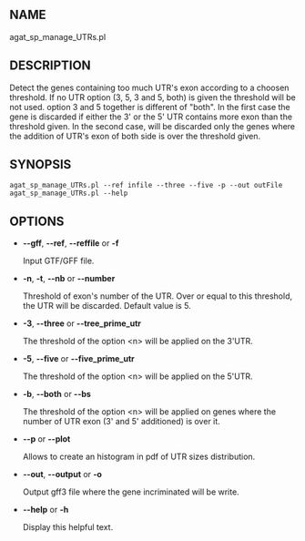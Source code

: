 ## NAME

agat\_sp\_manage\_UTRs.pl

## DESCRIPTION

Detect the genes containing too much UTR's exon according to a choosen threshold.
If no UTR option (3, 5, 3 and 5, both) is given the threshold will be not used.
option 3 and 5 together is different of "both". In the first case the gene is discarded if either the 3' or the 5' UTR contains more exon than the threshold given.
In the second case, will be discarded only the genes where the addition of UTR's exon of both side is over the threshold given.

## SYNOPSIS

```
agat_sp_manage_UTRs.pl --ref infile --three --five -p --out outFile
agat_sp_manage_UTRs.pl --help
```

## OPTIONS

- **--gff**, **--ref**, **--reffile** or **-f**

    Input GTF/GFF file.

- **-n**, **-t**, **--nb** or **--number**

    Threshold of exon's number of the UTR. Over or equal to this threshold, the UTR will be discarded. Default value is 5.

- **-3**, **--three** or **--tree\_prime\_utr**

    The threshold of the option &lt;n> will be applied on the 3'UTR.

- **-5**, **--five** or **--five\_prime\_utr**

    The threshold of the option &lt;n> will be applied on the 5'UTR.

- **-b**, **--both** or **--bs**

    The threshold of the option &lt;n> will be applied on genes where the number of UTR exon (3' and 5' additioned) is over it.

- **--p** or **--plot**

    Allows to create an histogram in pdf of UTR sizes distribution.

- **--out**, **--output** or **-o**

    Output gff3 file where the gene incriminated will be write.

- **--help** or **-h**

    Display this helpful text.

